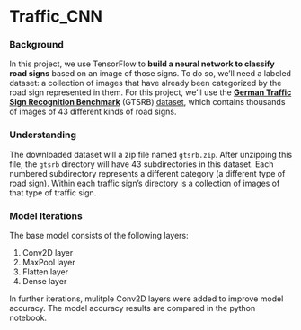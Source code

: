 # Traffic_CNN

### Background

In this project, we use TensorFlow to **build a neural network to classify road signs** based on an image of those signs. To do so, we’ll need a labeled dataset: a collection of images that have already been categorized by the road sign represented in them. For this project, we’ll use the [**German Traffic Sign Recognition Benchmark**](http://benchmark.ini.rub.de/?section=gtsrb&subsection=news) (GTSRB) [dataset](https://cdn.cs50.net/ai/2020/spring/projects/5/gtsrb.zip), which contains thousands of images of 43 different kinds of road signs.

### Understanding

The downloaded dataset will a zip file named `gtsrb.zip`. After unzipping this file, the `gtsrb` directory will have 43 subdirectories in this dataset. Each numbered subdirectory represents a different category (a different type of road sign). Within each traffic sign’s directory is a collection of images of that type of traffic sign.


### Model Iterations
The base model consists of the following layers:

1. Conv2D layer
2. MaxPool layer
3. Flatten layer
4. Dense layer

In further iterations, mulitple Conv2D layers were added to improve model accuracy. The model accuracy results are compared in the python notebook.
